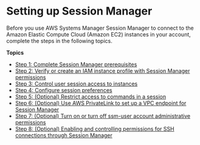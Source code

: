 # Setting up Session Manager<a name="session-manager-getting-started"></a>

Before you use AWS Systems Manager Session Manager to connect to the Amazon Elastic Compute Cloud \(Amazon EC2\) instances in your account, complete the steps in the following topics\.

**Topics**
+ [Step 1: Complete Session Manager prerequisites](session-manager-prerequisites.md)
+ [Step 2: Verify or create an IAM instance profile with Session Manager permissions](session-manager-getting-started-instance-profile.md)
+ [Step 3: Control user session access to instances](session-manager-getting-started-restrict-access.md)
+ [Step 4: Configure session preferences](session-manager-getting-started-configure-preferences.md)
+ [Step 5: \(Optional\) Restrict access to commands in a session](session-manager-restrict-command-access.md)
+ [Step 6: \(Optional\) Use AWS PrivateLink to set up a VPC endpoint for Session Manager](session-manager-getting-started-privatelink.md)
+ [Step 7: \(Optional\) Turn on or turn off ssm\-user account administrative permissions](session-manager-getting-started-ssm-user-permissions.md)
+ [Step 8: \(Optional\) Enabling and controlling permissions for SSH connections through Session Manager](session-manager-getting-started-enable-ssh-connections.md)